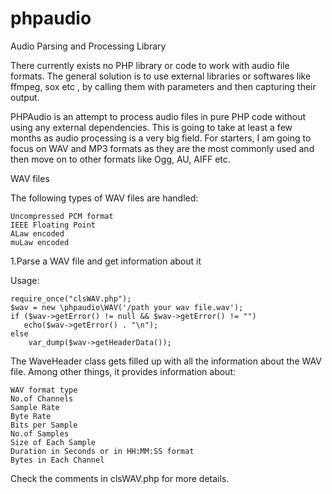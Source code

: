 # phpaudio
Audio Parsing and Processing Library

There currently exists no PHP library or code to work with audio file formats. The general solution is to use external libraries or softwares like ffmpeg, sox etc , by calling them with parameters and then capturing their output.

PHPAudio is an attempt to process audio files in pure PHP code without using any external dependencies. This is going to take at least a few months as audio processing is a very big field. For starters, I am going to focus on WAV and MP3 formats as they are the most commonly used and then move on to other formats like Ogg, AU, AIFF etc.

WAV files

The following types of WAV files are handled:

    Uncompressed PCM format
    IEEE Floating Point
    ALaw encoded
    muLaw encoded

1.Parse a WAV file and get information about it

Usage:

    require_once("clsWAV.php");
    $wav = new \phpaudio\WAV('/path your wav file.wav');
    if ($wav->getError() != null && $wav->getError() != "")
	   echo($wav->getError() . "\n");
    else 
        var_dump($wav->getHeaderData());
    
    
  The WaveHeader class gets filled up with all the information about the WAV file. Among other things, it provides information about:

    WAV format type
    No.of Channels
    Sample Rate
    Byte Rate
    Bits per Sample
    No.of Samples
    Size of Each Sample
    Duration in Seconds or in HH:MM:SS format
    Bytes in Each Channel

Check the comments in clsWAV.php for more details.

    
